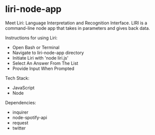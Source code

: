 # liri-node-app

Meet Liri: Language Interpretation and Recognition Interface. LIRI is a command-line node app that takes in parameters and gives back data.

Instructions for using Liri:
  - Open Bash or Terminal
  - Navigate to liri-node-app directory
  - Initiate Liri with 'node liri.js'
  - Select An Answer From The List
  - Provide Input When Prompted

    
Tech Stack:
  - JavaScript
  - Node


Dependencies:
  - inquirer
  - node-spotify-api
  - request
  - twitter
